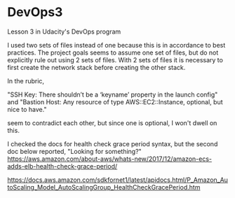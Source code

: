 # DevOps3
Lesson 3 in Udacity's DevOps program

I used two sets of files instead of one because this is in accordance to best practices. The project goals seems to assume one set of files, but do not explicitly rule out using 2 sets of files. With 2 sets of files it is necessary to first create the network stack before creating the other stack. 

In the rubric,

"SSH Key: There shouldn’t be a ‘keyname’ property in the launch config"
and
"Bastion Host: Any resource of type AWS::EC2::Instance, optional, but nice to have."

seem to contradict each other, but since one is optional, I won't dwell on this.

I checked the docs for health check grace period syntax, but the second doc below reported, "Looking for something?"
https://aws.amazon.com/about-aws/whats-new/2017/12/amazon-ecs-adds-elb-health-check-grace-period/

https://docs.aws.amazon.com/sdkfornet1/latest/apidocs.html/P_Amazon_AutoScaling_Model_AutoScalingGroup_HealthCheckGracePeriod.htm

